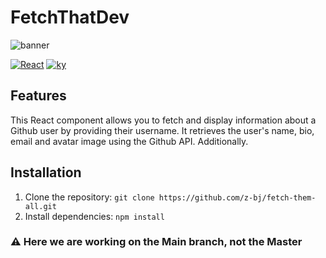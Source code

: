 # FetchThatDev
![banner]()

[![React](https://img.shields.io/badge/React-v17.0.2-blue)](https://reactjs.org/) [![ky](https://img.shields.io/badge/ky-v0.23.0-yellowgreen)](https://github.com/sindresorhus/ky)

## Features

This React component allows you to fetch and display information about a Github user by providing their username. It retrieves the user's name, bio, email and avatar image using the Github API. Additionally.

## Installation

1.  Clone the repository: `git clone https://github.com/z-bj/fetch-them-all.git`
2.  Install dependencies: `npm install`



### ⚠ Here we are working on the Main branch, not the Master

